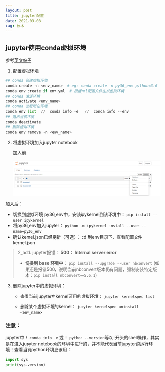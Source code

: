 ```yaml
---
layout: post
title: jupyter配置
date: 2021-03-08 
tag: 技术
---
```




## jupyter使用conda虚拟环境

参考[英文帖子](https://medium.com/analytics-vidhya/create-virtual-environment-using-conda-and-add-it-to-jupyter-notebook-d319a81dfd1)

1. 配置虚拟环境

```python
## conda 创建虚拟环境
conda create -n <env_name>  # eg: conda create -n py36_env python=3.6
conda env create if env.yml  # 根据yml配置文件生成虚拟环境
## conda 激活环境
conda activate <env_name>
## conda 查看所在环境
conda env list  //  conda info -e   //  conda info --env
## 退出当前环境
conda deactivate
## 删除虚拟环境
conda env remove -n <env_name>
```

2. 将虚拟环境加入jupyter notebook 
   
   加入前：

   ![image-20210422160925392](../images/posts/image-20210422160925392.png)
   
加入后：
   
   
   
   - 切换到虚拟环境 py36_env中，安装ipykernel到该环境中：
   `pip install --user ipykernel`
   - 将py36_env加入jupyter：
   `python -m ipykernel install --user --name=py36_env`
   - 确认kernel.json已经更新（可选）： cd 到env目录下，查看配置文件kernel.json


>   2_add. jupyter报错： **500： Internal server error**
>
>   - **切换到 base 环境中**：
>   `pip install --upgrade --user nbconvert` (如果还是报错500，说明当前nbconvert版本仍有问题，强制安装特定版本：`pip install nbconvert==5.6.1`)

3. 删除jupyter中的虚拟环境：

   - 查看当前jupyter中kernel可用的虚拟环境：
   `jupyter kernelspec list`

   - 删除某个虚拟环境的kernel：
   `jupyter kernelspec uninstall <env_name>`



### 注意：

jupyter中 `! conda info -e` 或 `! python --version`等以`!`开头的shell操作，其实是在进入jupyter notebook的环境中进行的，并不能代表当前jupyter的运行环境！查看当前python环境应该用：

```python
import sys
print(sys.version)
```

